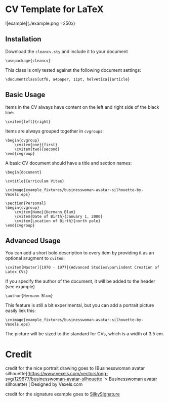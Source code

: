# CV Template for LaTeX

![example](./example.png =250x)

## Installation

Download the `cleancv.sty` and include it to your document

    \usepackage{cleancv}

This class is only tested against the following document settings:

    \documentclass[utf8, a4paper, 11pt, helvetica]{article}

## Basic Usage

Items in the CV always have content on the left and right side of the black line:

    \cvitem{left}{right}

Items are always grouped together in `cvgroups`:

    \begin{cvgroup}
        \cvitem{one}{first}
        \cvitem{two}{second}
    \end{cvgroup}

A basic CV document should have a title and section names:

    \begin{document}

    \cvtitle{Curriculum Vitae}

    \cvimage{example_fixtures/businesswoman-avatar-silhouette-by-Vexels.eps}

    \section{Personal}
    \begin{cvgroup}
        \cvitem{Name}{Hermann Blum}
        \cvitem{Date of Birth}{January 1, 2000}
        \cvitem{Location of Birth}{north pole}
    \end{cvgroup}

## Advanced Usage

You can add a short bold description to every item by providing it as an optional arugment to `cvitem`:

    \cvitem[Master]{1970 - 1977}{Advanced Studies\par\indent Creation of Latex CVs}

If you specify the author of the document, it will be added to the header (see example)

    \author{Hermann Blum}


This feature is still a bit experimental, but you can add a portrait picture easily liek this:

    \cvimage{example_fixtures/businesswoman-avatar-silhouette-by-Vexels.eps}

The picture will be sized to the standard for CVs, which is a width of 3.5 cm.

# Credit

credit for the nice portrait drawing goes to [Businesswoman avatar silhouette](https://www.vexels.com/vectors/png-svg/129677/businesswoman-avatar-silhouette '> Businesswoman avatar silhouette) | Designed by Vexels.com

credit for the signature example goes to [SilkySignature](https://github.com/ww6015132/SilkySignature)
